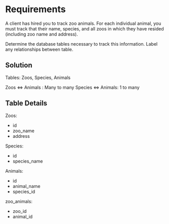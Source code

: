 # Requirements

A client has hired you to track zoo animals.
For each individual animal, you must track that their name, species, and all zoos in which they have resided (including zoo name and address).

Determine the database tables necessary to track this information.
Label any relationships between table.

## Solution

Tables: Zoos, Species, Animals

Zoos <=> Animals : Many to many
Species <=> Animals: 1 to many

## Table Details

Zoos:

- id
- zoo_name
- address

Species:

- id
- species_name

Animals:

- id
- animal_name
- species_id

zoo_animals:

- zoo_id
- animal_id
